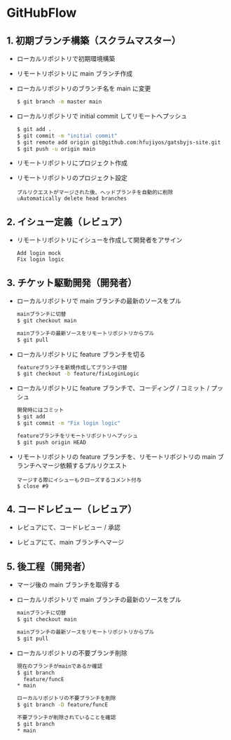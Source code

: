 # GitHubFlow

## 1. 初期ブランチ構築（スクラムマスター）

- ローカルリポジトリで初期環境構築
- リモートリポジトリに main ブランチ作成
- ローカルリポジトリのブランチ名を main に変更

  ```sh
  $ git branch -m master main
  ```

- ローカルリポジトリで initial commit してリモートへプッシュ

  ```sh
  $ git add .
  $ git commit -m "initial commit"
  $ git remote add origin git@github.com:hfujiyos/gatsbyjs-site.git
  $ git push -u origin main
  ```

- リモートリポジトリにプロジェクト作成
- リモートリポジトリのプロジェクト設定

  ```
  プルリクエストがマージされた後、ヘッドブランチを自動的に削除
  ☑︎Automatically delete head branches
  ```

## 2. イシュー定義（レビュア）

- リモートリポジトリにイシューを作成して開発者をアサイン

  ```
  Add login mock
  Fix login logic
  ```

## 3. チケット駆動開発（開発者）

- ローカルリポジトリで main ブランチの最新のソースをプル

  ```sh
  mainブランチに切替
  $ git checkout main

  mainブランチの最新ソースをリモートリポジトリからプル
  $ git pull
  ```

- ローカルリポジトリに feature ブランチを切る

  ```sh
  featureブランチを新規作成してブランチ切替
  $ git checkout -b feature/fixLoginLogic
  ```

- ローカルリポジトリに feature ブランチで、コーディング / コミット / プッシュ

  ```sh
  開発時にはコミット
  $ git add
  $ git commit -m "Fix login logic"

  featureブランチをリモートリポジトリへプッシュ
  $ git push origin HEAD
  ```

- リモートリポジトリの feature ブランチを、リモートリポジトリの main ブランチへマージ依頼するプルリクエスト

  ```
  マージする際にイシューもクローズするコメント付与
  $ close #9
  ```

## 4. コードレビュー（レビュア）

- レビュアにて、コードレビュー / 承認

- レビュアにて、main ブランチへマージ

## 5. 後工程（開発者）

- マージ後の main ブランチを取得する
- ローカルリポジトリで main ブランチの最新のソースをプル

  ```sh
  mainブランチに切替
  $ git checkout main

  mainブランチの最新ソースをリモートリポジトリからプル
  $ git pull
  ```

- ローカルリポジトリの不要ブランチ削除

  ```sh
  現在のブランチがmainであるか確認
  $ git branch
    feature/funcE
  * main

  ローカルリポジトリの不要ブランチを削除
  $ git branch -D feature/funcE

  不要ブランチが削除されていることを確認
  $ git branch
  * main
  ```

